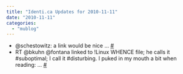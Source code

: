 ```yaml
---
title: "Identi.ca Updates for 2010-11-11"
date: "2010-11-11"
categories: 
  - "mublog"
---
```


- @schestowitz: a link would be nice ... [#](http://identi.ca/notice/58406012)
- RT @bkuhn @fontana linked to !Linux WHENCE file; he calls it #suboptimal; I call it #disturbing. I puked in my mouth a bit when reading: ... [#](http://identi.ca/notice/58406253)
